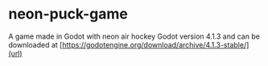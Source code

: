 # neon-puck-game
A game made in Godot with neon air hockey
Godot version 4.1.3 and can be downloaded at [https://godotengine.org/download/archive/4.1.3-stable/](url)
